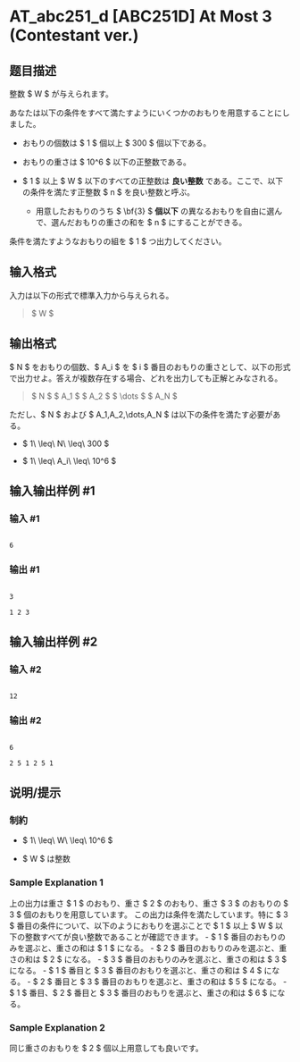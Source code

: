 # AT_abc251_d [ABC251D] At Most 3 (Contestant ver.)

## 题目描述

[problemUrl]: https://atcoder.jp/contests/abc251/tasks/abc251_d

整数 $ W $ が与えられます。  
 あなたは以下の条件をすべて満たすようにいくつかのおもりを用意することにしました。

- おもりの個数は $ 1 $ 個以上 $ 300 $ 個以下である。
- おもりの重さは $ 10^6 $ 以下の正整数である。
- $ 1 $ 以上 $ W $ 以下のすべての正整数は **良い整数** である。ここで、以下の条件を満たす正整数 $ n $ を良い整数と呼ぶ。
  - 用意したおもりのうち $ \bf{3} $ **個以下** の異なるおもりを自由に選んで、選んだおもりの重さの和を $ n $ にすることができる。

条件を満たすようなおもりの組を $ 1 $ つ出力してください。

## 输入格式

入力は以下の形式で標準入力から与えられる。

> $ W $

## 输出格式

$ N $ をおもりの個数、$ A_i $ を $ i $ 番目のおもりの重さとして、以下の形式で出力せよ。答えが複数存在する場合、どれを出力しても正解とみなされる。

> $ N $ $ A_1 $ $ A_2 $ $ \dots $ $ A_N $

ただし、$ N $ および $ A_1,A_2,\dots,A_N $ は以下の条件を満たす必要がある。

- $ 1\ \leq\ N\ \leq\ 300 $
- $ 1\ \leq\ A_i\ \leq\ 10^6 $

## 输入输出样例 #1

### 输入 #1

```
6
```

### 输出 #1

```
3
1 2 3
```

## 输入输出样例 #2

### 输入 #2

```
12
```

### 输出 #2

```
6
2 5 1 2 5 1
```

## 说明/提示

### 制約

- $ 1\ \leq\ W\ \leq\ 10^6 $
- $ W $ は整数

### Sample Explanation 1

上の出力は重さ $ 1 $ のおもり、重さ $ 2 $ のおもり、重さ $ 3 $ のおもりの $ 3 $ 個のおもりを用意しています。 この出力は条件を満たしています。特に $ 3 $ 番目の条件について、以下のようにおもりを選ぶことで $ 1 $ 以上 $ W $ 以下の整数すべてが良い整数であることが確認できます。 - $ 1 $ 番目のおもりのみを選ぶと、重さの和は $ 1 $ になる。 - $ 2 $ 番目のおもりのみを選ぶと、重さの和は $ 2 $ になる。 - $ 3 $ 番目のおもりのみを選ぶと、重さの和は $ 3 $ になる。 - $ 1 $ 番目と $ 3 $ 番目のおもりを選ぶと、重さの和は $ 4 $ になる。 - $ 2 $ 番目と $ 3 $ 番目のおもりを選ぶと、重さの和は $ 5 $ になる。 - $ 1 $ 番目、$ 2 $ 番目と $ 3 $ 番目のおもりを選ぶと、重さの和は $ 6 $ になる。

### Sample Explanation 2

同じ重さのおもりを $ 2 $ 個以上用意しても良いです。